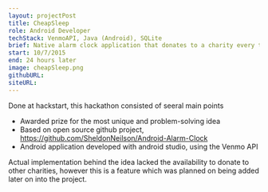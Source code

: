```yaml
---
layout: projectPost
title: CheapSleep
role: Android Developer
techStack: VenmoAPI, Java (Android), SQLite
brief: Native alarm clock application that donates to a charity every time you snooze the alarm
start: 10/7/2015
end: 24 hours later
image: cheapSleep.png
githubURL:
siteURL:
---
```

Done at hackstart, this hackathon consisted of seeral main points

* Awarded prize for the most unique and problem-solving idea
* Based on open source github project, https://github.com/SheldonNeilson/Android-Alarm-Clock
* Android application developed with android studio, using the Venmo API

Actual implementation behind the idea lacked the availability to donate to other charities, however this is a feature which was planned on being added later on into the project.